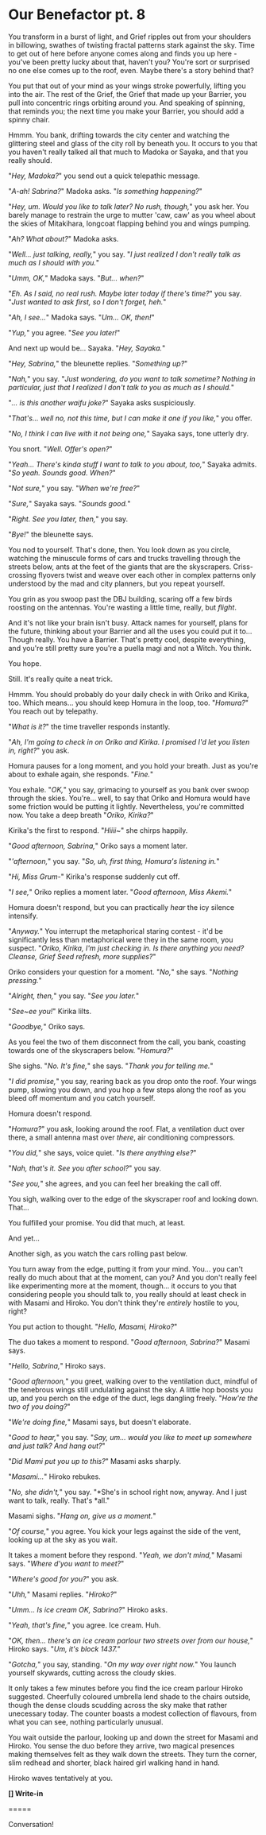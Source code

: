 # Our Benefactor pt. 8

You transform in a burst of light, and Grief ripples out from your shoulders in billowing, swathes of twisting fractal patterns stark against the sky. Time to get out of here before anyone comes along and finds you up here - you've been pretty lucky about that, haven't you? You're sort or surprised no one else comes up to the roof, even. Maybe there's a story behind that?

You put that out of your mind as your wings stroke powerfully, lifting you into the air. The rest of the Grief, the Grief that made up your Barrier, you pull into concentric rings orbiting around you. And speaking of spinning, that reminds you; the next time you make your Barrier, you should add a spinny chair.

Hmmm. You bank, drifting towards the city center and watching the glittering steel and glass of the city roll by beneath you. It occurs to you that you haven't really talked all that much to Madoka or Sayaka, and that you really should.

"*Hey, Madoka?*" you send out a quick telepathic message.

"*A-ah! Sabrina?*" Madoka asks. "*Is something happening?*"

"*Hey, um. Would you like to talk later? No rush, though,*" you ask her. You barely manage to restrain the urge to mutter 'caw, caw' as you wheel about the skies of Mitakihara, longcoat flapping behind you and wings pumping.

"*Ah? What about?*" Madoka asks.

"*Well... just talking, really,*" you say. "*I just realized I don't really talk as much as I should with you.*"

"*Umm, OK,*" Madoka says. "*But... when?*"

"*Eh. As I said, no real rush. *Maybe* later today if there's time?*" you say. "*Just wanted to ask first, so I don't forget, heh.*"

"*Ah, I see...*" Madoka says. "*Um... OK, then!*"

"*Yup,*" you agree. "*See you later!*"

And next up would be... Sayaka. "*Hey, Sayaka.*"

"*Hey, Sabrina,*" the bleunette replies. "*Something up?*"

"*Nah,*" you say. "*Just wondering, do you want to talk sometime? Nothing in particular, just that I realized I don't talk to you as much as I should.*"

"*... is this another waifu joke?*" Sayaka asks suspiciously.

"*That's... well no, not this time, but I can make it one if you like,*" you offer.

"*No, I think I can live with it not being one,*" Sayaka says, tone utterly dry.

You snort. "*Well. Offer's open?*"

"*Yeah... There's kinda stuff I want to talk to you about, too,*" Sayaka admits. "*So yeah. Sounds good. When?*"

"*Not sure,*" you say. "*When we're free?*"

"*Sure,*" Sayaka says. "*Sounds good.*"

"*Right. See you later, then,*" you say.

"*Bye!*" the bleunette says.

You nod to yourself. That's done, then. You look down as you circle, watching the minuscule forms of cars and trucks travelling through the streets below, ants at the feet of the giants that are the skyscrapers. Criss-crossing flyovers twist and weave over each other in complex patterns only understood by the mad and city planners, but you repeat yourself.

You grin as you swoop past the DBJ building, scaring off a few birds roosting on the antennas. You're wasting a little time, really, but *flight*.

And it's not like your brain isn't busy. Attack names for yourself, plans for the future, thinking about your Barrier and all the uses you could put it to... Though really. You have a Barrier. That's pretty cool, despite everything, and you're still pretty sure you're a puella magi and not a Witch. You think.

You hope.

Still. It's really quite a neat trick.

Hmmm. You should probably do your daily check in with Oriko and Kirika, too. Which means... you should keep Homura in the loop, too. "*Homura?*" You reach out by telepathy.

"*What is it?*" the time traveller responds instantly.

"*Ah, I'm going to check in on Oriko and Kirika. I promised I'd let you listen in, right?*" you ask.

Homura pauses for a long moment, and you hold your breath. Just as you're about to exhale again, she responds. "*Fine.*"

You exhale. "*OK,*" you say, grimacing to yourself as you bank over swoop through the skies. You're... well, to say that Oriko and Homura would have some friction would be putting it lightly. Nevertheless, you're committed now. You take a deep breath "*Oriko, Kirika?*"

Kirika's the first to respond. "*Hiiii\~*" she chirps happily.

"*Good afternoon, Sabrina,*" Oriko says a moment later.

"*'afternoon,*" you say. "*So, uh, first thing, Homura's listening in.*"

"*Hi, Miss Grum-*" Kirika's response suddenly cut off.

"*I see,*" Oriko replies a moment later. "*Good afternoon, Miss Akemi.*"

Homura doesn't respond, but you can practically *hear* the icy silence intensify.

"*Anyway.*" You interrupt the metaphorical staring contest - it'd be significantly less than metaphorical were they in the same room, you suspect. "*Oriko, Kirika, I'm just checking in. Is there anything you need? Cleanse, Grief Seed refresh, more supplies?*"

Oriko considers your question for a moment. "*No,*" she says. "*Nothing pressing.*"

"*Alright, then,*" you say. "*See you later.*"

"*See\~ee you!*" Kirika lilts.

"*Goodbye,*" Oriko says.

As you feel the two of them disconnect from the call, you bank, coasting towards one of the skyscrapers below. "*Homura?*"

She sighs. "*No. It's fine,*" she says. "*Thank you for telling me.*"

"*I *did* promise,*" you say, rearing back as you drop onto the roof. Your wings pump, slowing you down, and you hop a few steps along the roof as you bleed off momentum and you catch yourself.

Homura doesn't respond.

"*Homura?*" you ask, looking around the roof. Flat, a ventilation duct over there, a small antenna mast over *there*, air conditioning compressors.

"*You did,*" she says, voice quiet. "*Is there anything else?*"

"*Nah, that's it. See you after school?*" you say.

"*See you,*" she agrees, and you can feel her breaking the call off.

You sigh, walking over to the edge of the skyscraper roof and looking down. That...

You fulfilled your promise. You did that much, at least.

And yet...

Another sigh, as you watch the cars rolling past below.

You turn away from the edge, putting it from your mind. You... you can't really do much about that at the moment, can you? And you don't really feel like experimenting more at the moment, though... it occurs to you that considering people you should talk to, you really should at least check in with Masami and Hiroko. You don't think they're *entirely* hostile to you, right?

You put action to thought. "*Hello, Masami, Hiroko?*"

The duo takes a moment to respond. "*Good afternoon, Sabrina?*" Masami says.

"*Hello, Sabrina,*" Hiroko says.

"*Good afternoon,*" you greet, walking over to the ventilation duct, mindful of the tenebrous wings still undulating against the sky. A little hop boosts you up, and you perch on the edge of the duct, legs dangling freely. "*How're the two of you doing?*"

"*We're doing fine,*" Masami says, but doesn't elaborate.

"*Good to hear,*" you say. "*Say, um... would you like to meet up somewhere and just talk? And hang out?*"

"*Did Mami put you up to this?*" Masami asks sharply.

"*Masami...*" Hiroko rebukes.

"*No, she didn't,*" you say. "\*She's in school right now, anyway. And I just want to talk, really. That's \*all."

Masami sighs. "*Hang on, give us a moment.*"

"*Of course,*" you agree. You kick your legs against the side of the vent, looking up at the sky as you wait.

It takes a moment before they respond. "*Yeah, we don't mind,*" Masami says. "*Where d'you want to meet?*"

"*Where's good for you?*" you ask.

"*Uhh,*" Masami replies. "*Hiroko?*"

"*Umm... Is ice cream OK, Sabrina?*" Hiroko asks.

"*Yeah, that's fine,*" you agree. Ice cream. Huh.

"*OK, then... there's an ice cream parlour two streets over from our house,*" Hiroko says. "*Um, it's block 1437.*"

"*Gotcha,*" you say, standing. "*On my way over right now.*" You launch yourself skywards, cutting across the cloudy skies.

It only takes a few minutes before you find the ice cream parlour Hiroko suggested. Cheerfully coloured umbrella lend shade to the chairs outside, though the dense clouds scudding across the sky make that rather unecessary today. The counter boasts a modest collection of flavours, from what you can see, nothing particularly unusual.

You wait outside the parlour, looking up and down the street for Masami and Hiroko. You sense the duo before they arrive, two magical presences making themselves felt as they walk down the streets. They turn the corner, slim redhead and shorter, black haired girl walking hand in hand.

Hiroko waves tentatively at you.

**\[] Write-in**

\=====​

Conversation!
